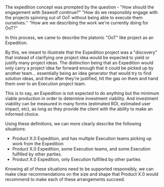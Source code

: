 The expedition concept was prompted by the question - "How should the engagement with Seawolf continue?" "How do we responsibly engage with the projects spinning out of OoT without being able to execute them ourselves.'' “How are we describing the work we're currently doing for OoT?"

In this process, we came to describe the platonic "OoT" like project as an Expedition.

By this, we meant to illustrate that the Expedition project was a "discovery" that instead of clarifying one project idea would be expected to yield or justify many project ideas. The distinction being that an Expedition would only carry a project idea far forward enough that it could be picked up by another team... essentially being an idea generator that would try to find solution ideas, and then after they're justified, hit the gas on them and hand them over to an Execution project team.

This is to say, an Expedition is not expected to do anything but the minimum viable production in order to determine investment viability. And investment viability can be measured in many forms (estimated ROI, estimated user impact, etc), as long as they provide the client with the ability to make an informed choice.

Using these definitions, we can more clearly describe the following situations:
- Product X.0 Expedition, and has multiple Execution teams picking up work from the Expedition
- Product X.0 Expedition, some Execution teams, and some Execution fulfilled by other parties.
- Product X.0 Expedition, only Execution fulfilled by other parties

Knowing all of these situations need to be supported responsibly, we can make clear recommendations on the size and shape that Product X.0 would recommend to make each of these arrangements succeed.
